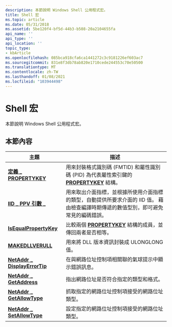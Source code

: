 ```yaml
---
description: 本節說明 Windows Shell 公用程式宏。
title: Shell 宏
ms.topic: article
ms.date: 05/31/2018
ms.assetid: 5be120f4-bf5d-44b3-b508-20a2104655fa
api_name: ''
api_type: ''
api_location: ''
topic_type:
- kbArticle
ms.openlocfilehash: 085bca918cfa6ca1441272c3c9181226ef603ac7
ms.sourcegitcommit: 831e8f3db78ab820e1710cede244553c70e50500
ms.translationtype: MT
ms.contentlocale: zh-TW
ms.lasthandoff: 01/08/2021
ms.locfileid: "103944498"
---
```

# <a name="shell-macros"></a>Shell 宏

本節說明 Windows Shell 公用程式宏。

## <a name="in-this-section"></a>本節內容



| 主題                                                                  | 描述                                                                                                                                                                                                                                                     |
|------------------------------------------------------------------------|-----------------------------------------------------------------------------------------------------------------------------------------------------------------------------------------------------------------------------------------------------------------|
| [**定義 \_ PROPERTYKEY**](/windows/desktop/api/Propkeydef/nf-propkeydef-define_propertykey)<br/>           | 用來封裝格式識別碼 (FMTID) 和屬性識別碼 (PID) 為代表屬性索引鍵的 [**PROPERTYKEY**](/windows/win32/api/wtypes/ns-wtypes-propertykey) 結構。<br/>                                                                                    |
| [**IID \_ PPV 引數 \_**](/windows/win32/api/combaseapi/nf-combaseapi-iid_ppv_args)<br/>                      | 用來取出介面指標，並根據所使用介面指標的類型，自動提供所要求介面的 IID 值。 藉由檢查編譯時期傳遞的數值型別，即可避免常見的編碼錯誤。<br/> |
| [**IsEqualPropertyKey**](/windows/desktop/api/Propkeydef/nf-propkeydef-isequalpropertykey)<br/>            | 比較兩個 [**PROPERTYKEY**](/windows/win32/api/wtypes/ns-wtypes-propertykey) 結構的成員，並傳回兩者是否相等。<br/>                                                                                                                                 |
| [**MAKEDLLVERULL**](/windows/desktop/api/Shlwapi/nf-shlwapi-makedllverull)<br/>                      | 用來將 DLL 版本資訊封裝成 ULONGLONG 值。<br/>                                                                                                                                                                                         |
| [**NetAddr \_ DisplayErrorTip**](/windows/desktop/api/Shellapi/nf-shellapi-netaddr_displayerrortip)<br/> | 在與網路位址控制項相關聯的氣球提示中顯示錯誤訊息。<br/>                                                                                                                                                            |
| [**NetAddr \_ GetAddress**](/windows/desktop/api/Shellapi/nf-shellapi-netaddr_getaddress)<br/>           | 指出網路位址是否符合指定的類型和格式。<br/>                                                                                                                                                                         |
| [**NetAddr \_ GetAllowType**](/windows/desktop/api/Shellapi/nf-shellapi-netaddr_getallowtype)<br/>       | 抓取指定的網路位址控制項接受的網路位址類型。<br/>                                                                                                                                                                |
| [**NetAddr \_ SetAllowType**](/windows/desktop/api/Shellapi/nf-shellapi-netaddr_setallowtype)<br/>       | 設定指定的網路位址控制項接受的網路位址類型。<br/>                                                                                                                                                                     |



 

 

 
